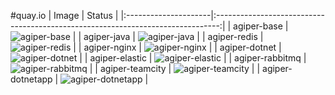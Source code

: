 #quay.io
| Image                | Status                                                                          |
|:---------------------|:-------------------------------------------------------------------------------:|
| agiper-base          | ![agiper-base](https://quay.io/repository/agiper/base/status)                   |
| agiper-java          | ![agiper-java](https://quay.io/repository/agiper/java/status)                   |
| agiper-redis         | ![agiper-redis](https://quay.io/repository/agiper/redis/status)                 |
| agiper-nginx         | ![agiper-nginx](https://quay.io/repository/agiper/nginx/status)                 |
| agiper-dotnet        | ![agiper-dotnet](https://quay.io/repository/agiper/dotnet/status)               |
| agiper-elastic       | ![agiper-elastic](https://quay.io/repository/agiper/elastic/status)             |
| agiper-rabbitmq      | ![agiper-rabbitmq](https://quay.io/repository/agiper/rabbitmq/status)           |
| agiper-teamcity      | ![agiper-teamcity](https://quay.io/repository/agiper/teamcity/status)           |
| agiper-dotnetapp     | ![agiper-dotnetapp](https://quay.io/repository/agiper/dotnetapp/status)         |
